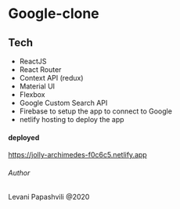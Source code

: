 # Google-clone

## Tech

- ReactJS
- React Router
- Context API (redux)
- Material UI
- Flexbox
- Google Custom Search API
- Firebase to setup the app to connect to Google
- netlify hosting to deploy the app

#### deployed

https://jolly-archimedes-f0c6c5.netlify.app

###### Author

Levani Papashvili @2020
